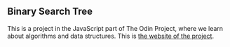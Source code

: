 ## Binary Search Tree

This is a project in the JavaScript part of The Odin Project, where we learn about algorithms and data structures. This is [the website of the project](https://www.theodinproject.com/lessons/javascript-binary-search-trees).
